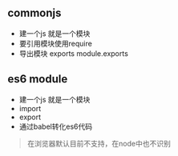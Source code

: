 ## commonjs
- 建一个js 就是一个模块
- 要引用模块使用require
- 导出模块 exports module.exports

## es6 module
- 建一个js 就是一个模块
- import
- export
- 通过babel转化es6代码

> 在浏览器默认目前不支持，在node中也不识别